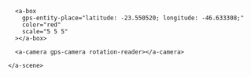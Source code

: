 <!DOCTYPE html>
<html>
  <head>
    <title>Teste WebAR Geolocalizado</title>
    <script src="https://aframe.io/releases/1.2.0/aframe.min.js"></script>
    <script src="https://raw.githack.com/jeromeetienne/AR.js/3.3.2/aframe/build/aframe-ar.min.js"></script>
  </head>
  <body style="margin: 0; overflow: hidden;">
    <a-scene
      embedded
      arjs="sourceType: webcam; gpsMinDistance: 5;"
      vr-mode-ui="enabled: false"
      renderer="logarithmicDepthBuffer: true;"
    >

      <a-box 
        gps-entity-place="latitude: -23.550520; longitude: -46.633308;"
        color="red"
        scale="5 5 5"
      ></a-box>

      <a-camera gps-camera rotation-reader></a-camera>

    </a-scene>
  </body>
</html>
